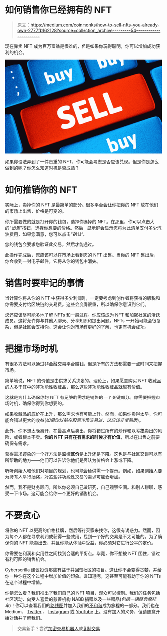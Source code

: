 # 如何销售你已经拥有的 NFT

> 原文：<https://medium.com/coinmonks/how-to-sell-nfts-you-already-own-2777fb162128?source=collection_archive---------54----------------------->

现在靠卖 NFT 成为百万富翁是很难的，但是如果你玩得聪明，你可以增加成功获利的机会。

![](img/a5ccd762fb077891579f12477e6cf95d.png)

如果你设法弄到了一件贵重的 NFT，你可能会考虑是否应该兑现。但是你是怎么做到的呢？你怎么知道时机是否成熟？

# **如何推销你的 NFT**

实际上，卖掉你的 NFT 是最简单的部分。很多平台会让你把你的 NFT 放在他们的市场上出售，价格是可变的。

你所需要做的就是打开你的钱包，选择你选择的 NFT。在那里，你可以点击大的“*出售*”按钮，选择你想要的价格。然后，显示屏会显示您将为此清单支付多少汽油费用，如果您满意，您可以点击“*确认*”。

您的钱包会要求您验证此交易，然后才能通过。

此操作完成后，您应该可以在市场上看到您的 NFT 出售。当你的 NFT 售出后，你会收到一封电子邮件，它将从你的钱包中消失。

# **销售时要牢记的事情**

当计算你将从你的 NFT 中获得多少利润时，一定要考虑到创作者将获得的版税和你需要支付给区块链的交易费。这些会变得很重，所以确保你意识到它们。

您还应该尽可能多地了解 NFTs 和一般过程。你应该成为 NFT 和加密社区的活跃成员。这将允许你与其他人聊天、分享知识和提出问题。NFTs 一开始可能会很复杂，但是社区会支持你。这会让你对市场有更好的了解，也更有机会成功。

# **把握市场时机**

有很多方法可以通过非金融交易平台赚钱，但是所有的方法都需要一点时间来把握市场。

简单地说，NFT 的价值是由供求关系决定的。理论上，如果愿意购买 NFT 收藏品的人多于其中的非功能性收藏品，那么这些非功能性收藏品就越有价值。

这就是为什么确保你的 NFT 有足够的需求是销售的一个关键部分。你需要把握市场时机，确保你得到你想要的。

如果收藏品的底价在上升，那么需求也有可能上升。然而，如果你卖得太早，你可能会错过更大的收益(*如果你以前在股票市场交易过，这应该非常熟悉*)。

此外，你不想太晚离开，在最高点后卖出。你将错过所有的炒作和以**亏损**卖出的风险，或者根本不卖。**你的 NFT 只有在有需求的时候才有价值**，所以在出售之前要确保有需求。

获得需求迹象的一个好方法是监控**底价**是上升还是下降。这也是与社区交谈可以有所帮助的地方——他们可以告诉你他们是否认为价格会上涨或下降。

听听创始人和他们对项目的规划，也可能会给供需一个提示。例如，如果创始人要为持有人举行抽奖，对这些非功能性交易的需求可能会增加。

然而，我不是财务顾问，所以你必须自己做研究，自己观察空间。和别人聊聊，感受一下市场。这可能会给你一个更好的销售机会。

# **不要贪心**

将你的 NFT 以更高的价格挂牌，然后等待买家来找你，这很有诱惑力。然而，因为每个人都在寻求利润或获得一些效用，找到一个好的交易是不太可能的。为了确保你的 NFT 能卖出去，并且你能从体验中受益，你必须对它进行公平的定价。

你需要在利润和实用性之间找到合适的平衡点。毕竟，你不想被 NFT 困住，错过有利可图的销售机会。

Cyberscrilla 建议投资那些有益于并回馈社区的项目。这让你不会变得贪婪，并给你一种你在这个过程中增加价值的印象。谁知道呢，这甚至可能有助于你的 NFTs 在这个过程中增值。

你猜怎么着？我们推出了我们自己的 NFT 项目，观众可以控制。我们的任务包括社区活动、向受人喜爱的慈善机构 NABB 捐赠以及一些赠品(*包括一辆经典摩托车*)！你可以查看我们的[路线图](/@bikerbabesnft/our-roadmap-174517084e34)并加入我们的[不和谐](https://discord.gg/4Nc9EwJPUZ)成为旅程的一部分。我们也在 Medium、 [Twitter](https://twitter.com/bikerbabes_nft) 、 [Instagram](https://www.instagram.com/bikerbabesnft/) 或 [YouTube](https://www.youtube.com/channel/UCcdIV4hUJSPmxYgHPUi8Xpg) 上。没有加入的义务，但请随意开始对话并了解我们。

> 交易新手？尝试[加密交易机器人](/coinmonks/crypto-trading-bot-c2ffce8acb2a)或[复制交易](/coinmonks/top-10-crypto-copy-trading-platforms-for-beginners-d0c37c7d698c)